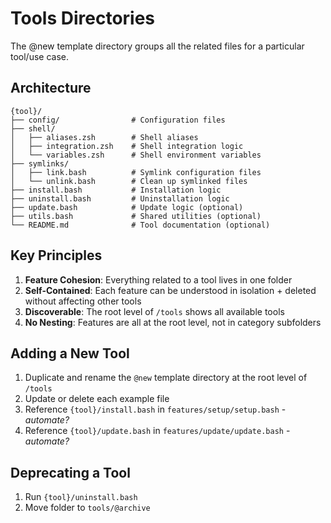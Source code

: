 # Tools Directories

The @new template directory groups all the related files for a particular tool/use case.

## Architecture

```
{tool}/
├── config/                # Configuration files
├── shell/
│   ├── aliases.zsh        # Shell aliases
│   ├── integration.zsh    # Shell integration logic
│   └── variables.zsh      # Shell environment variables
├── symlinks/
│   ├── link.bash          # Symlink configuration files
│   └── unlink.bash        # Clean up symlinked files
├── install.bash           # Installation logic
├── uninstall.bash         # Uninstallation logic
├── update.bash            # Update logic (optional)
├── utils.bash             # Shared utilities (optional)
└── README.md              # Tool documentation (optional)
```

## Key Principles

1. **Feature Cohesion**: Everything related to a tool lives in one folder
2. **Self-Contained**: Each feature can be understood in isolation + deleted without affecting other tools
3. **Discoverable**: The root level of `/tools` shows all available tools
4. **No Nesting**: Features are all at the root level, not in category subfolders

## Adding a New Tool

1. Duplicate and rename the `@new` template directory at the root level of `/tools`
1. Update or delete each example file
1. Reference `{tool}/install.bash` in `features/setup/setup.bash` - _automate?_
1. Reference `{tool}/update.bash` in `features/update/update.bash` - _automate?_

## Deprecating a Tool

1. Run `{tool}/uninstall.bash`
2. Move folder to `tools/@archive`
